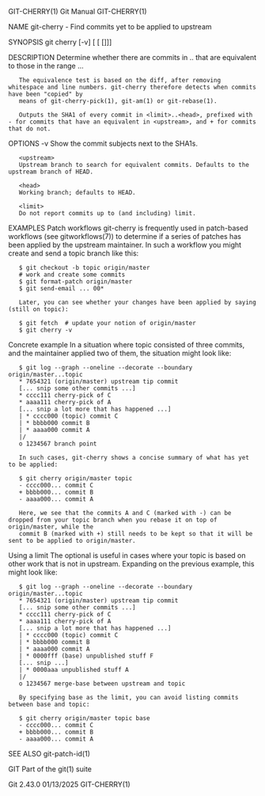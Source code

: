 GIT-CHERRY(1)								  Git Manual								 GIT-CHERRY(1)

NAME
       git-cherry - Find commits yet to be applied to upstream

SYNOPSIS
       git cherry [-v] [<upstream> [<head> [<limit>]]]

DESCRIPTION
       Determine whether there are commits in <head>..<upstream> that are equivalent to those in the range <limit>..<head>.

       The equivalence test is based on the diff, after removing whitespace and line numbers. git-cherry therefore detects when commits have been "copied" by
       means of git-cherry-pick(1), git-am(1) or git-rebase(1).

       Outputs the SHA1 of every commit in <limit>..<head>, prefixed with - for commits that have an equivalent in <upstream>, and + for commits that do not.

OPTIONS
       -v
	   Show the commit subjects next to the SHA1s.

       <upstream>
	   Upstream branch to search for equivalent commits. Defaults to the upstream branch of HEAD.

       <head>
	   Working branch; defaults to HEAD.

       <limit>
	   Do not report commits up to (and including) limit.

EXAMPLES
   Patch workflows
       git-cherry is frequently used in patch-based workflows (see gitworkflows(7)) to determine if a series of patches has been applied by the upstream
       maintainer. In such a workflow you might create and send a topic branch like this:

	   $ git checkout -b topic origin/master
	   # work and create some commits
	   $ git format-patch origin/master
	   $ git send-email ... 00*

       Later, you can see whether your changes have been applied by saying (still on topic):

	   $ git fetch	# update your notion of origin/master
	   $ git cherry -v

   Concrete example
       In a situation where topic consisted of three commits, and the maintainer applied two of them, the situation might look like:

	   $ git log --graph --oneline --decorate --boundary origin/master...topic
	   * 7654321 (origin/master) upstream tip commit
	   [... snip some other commits ...]
	   * cccc111 cherry-pick of C
	   * aaaa111 cherry-pick of A
	   [... snip a lot more that has happened ...]
	   | * cccc000 (topic) commit C
	   | * bbbb000 commit B
	   | * aaaa000 commit A
	   |/
	   o 1234567 branch point

       In such cases, git-cherry shows a concise summary of what has yet to be applied:

	   $ git cherry origin/master topic
	   - cccc000... commit C
	   + bbbb000... commit B
	   - aaaa000... commit A

       Here, we see that the commits A and C (marked with -) can be dropped from your topic branch when you rebase it on top of origin/master, while the
       commit B (marked with +) still needs to be kept so that it will be sent to be applied to origin/master.

   Using a limit
       The optional <limit> is useful in cases where your topic is based on other work that is not in upstream. Expanding on the previous example, this might
       look like:

	   $ git log --graph --oneline --decorate --boundary origin/master...topic
	   * 7654321 (origin/master) upstream tip commit
	   [... snip some other commits ...]
	   * cccc111 cherry-pick of C
	   * aaaa111 cherry-pick of A
	   [... snip a lot more that has happened ...]
	   | * cccc000 (topic) commit C
	   | * bbbb000 commit B
	   | * aaaa000 commit A
	   | * 0000fff (base) unpublished stuff F
	   [... snip ...]
	   | * 0000aaa unpublished stuff A
	   |/
	   o 1234567 merge-base between upstream and topic

       By specifying base as the limit, you can avoid listing commits between base and topic:

	   $ git cherry origin/master topic base
	   - cccc000... commit C
	   + bbbb000... commit B
	   - aaaa000... commit A

SEE ALSO
       git-patch-id(1)

GIT
       Part of the git(1) suite

Git 2.43.0								  01/13/2025								 GIT-CHERRY(1)
